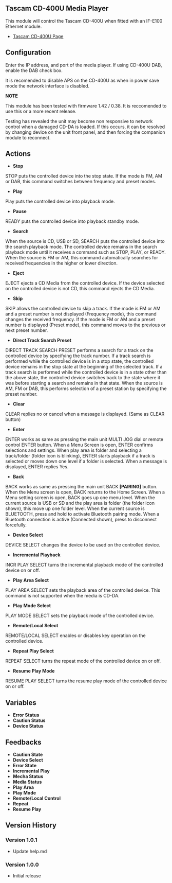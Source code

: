 ## Tascam CD-400U Media Player

This module will control the Tascam CD-400U when fitted with an IF-E100 Ethernet module.

- [Tascam CD-400U Page](https://tascam.com/us/product/cd-400u/)

## Configuration
Enter the IP address, and port of the media player. If using CD-400U DAB, enable the DAB check box.

It is recomended to disable APS on the CD-400U as when in power save mode the network interface is disabled.

**NOTE**

This module has been tested with firmware 1.42 / 0.38. It is reccomended to use this or a more recent release.

Testing has revealed the unit may become non responsive to network control when a damaged CD-DA is loaded. If this occurs, it can be resolved by changing device on the unit front panel, and then forcing the companion module to reconnect.

## Actions
- **Stop** 

STOP puts the controlled device into the stop state.
If the mode is FM, AM or DAB, this command switches between frequency and preset modes.
- **Play** 

Play puts the controlled device into playback mode.
- **Pause** 

READY puts the controlled device into playback standby mode.
- **Search** 

When the source is CD, USB or SD, SEARCH puts the controlled device into the search playback mode. The controlled device remains in the search playback mode until it receives a command such as STOP, PLAY, or READY.
When the source is FM or AM, this command automatically searches for received frequencies in the higher or lower direction.
- **Eject** 

EJECT ejects a CD Media from the controlled device.
If the device selected on the controlled device is not CD, this command ejects the CD Media.
- **Skip**

SKIP allows the controlled device to skip a track.
If the mode is FM or AM and a preset number is not displayed (Frequency mode), this command changes the received frequency.
If the mode is FM or AM and a preset number is displayed (Preset mode), this command moves to the previous or next preset number.
- **Direct Track Search Preset**

DIRECT TRACK SEARCH PRESET performs a search for a track on the controlled device by specifying the track number. If a track search is performed while the controlled device is in a stop state, the controlled device remains in the stop state at the beginning of the selected track.
If a track search is performed while the controlled device is in a state other than the above state, the controlled device switches back to the state where it was before starting a search and remains in that state. When the source is AM, FM or DAB, this performs selection of a preset station by specifying the preset number.
- **Clear**

CLEAR replies no or cancel when a message is displayed. (Same as CLEAR button)
- **Enter**

ENTER works as same as pressing the main unit MULTI JOG dial or remote control ENTER button.
When a Menu Screen is open, ENTER confirms selections and settings.
When play area is folder and selecting a track/folder (folder icon is blinking), ENTER starts playback if a track is selected or moves down one level if a folder is selected.
When a message is displayed, ENTER replies Yes.
- **Back**

BACK works as same as pressing the main unit BACK **[PAIRING]** button.
When the Menu screen is open, BACK returns to the Home Screen. When a Menu setting screen is open, BACK goes up one menu level.
When the current source is USB or SD and the play area is folder (the folder icon shown), this move up one folder level.
When the current source is BLUETOOTH, press and hold to activate Bluetooth pairing mode. When a Bluetooth connection is active (Connected shown), press to disconnect forcefully.
- **Device Select**

DEVICE SELECT changes the device to be used on the controlled device.
- **Incremental Playback**

INCR PLAY SELECT turns the incremental playback mode of the controlled device on or off.
- **Play Area Select**

PLAY AREA SELECT sets the playback area of the controlled device. This command is not supported when the media is CD-DA.
- **Play Mode Select**

PLAY MODE SELECT sets the playback mode of the controlled device.
- **Remote/Local Select**

REMOTE/LOCAL SELECT enables or disables key operation on the controlled device.
- **Repeat Play Select**

REPEAT SELECT turns the repeat mode of the controlled device on or off.
- **Resume Play Mode**

RESUME PLAY SELECT turns the resume play mode of the controlled device on or off.

## Variables
- **Error Status**
- **Caution Status**
- **Device Status**

## Feedbacks
- **Caution State**
- **Device Select**
- **Error State**
- **Incremental Play**
- **Mecha Status**
- **Media Status**
- **Play Area**
- **Play Mode**
- **Remote/Local Control**
- **Repeat**
- **Resume Play**

## Version History

### Version 1.0.1
- Update help.md

### Version 1.0.0
- Initial release
